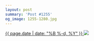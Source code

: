 ```yaml
---
layout: post
summary: 'Post #1255'
og_image: 1255-1280.jpg
---
```


<p>
 <time>
  <a href="/1255">
   {{ page.date | date: "%B %-d, %Y" }}
  </a>
 </time>
 <a href="/1255">
  <img sizes="(min-width: 700px) 50vw, calc(100vw - 2rem)" src="{{ site.assets_url }}/1255-640.jpg" srcset="{{ site.assets_url }}/1255-320.jpg 320w, {{ site.assets_url }}/1255-640.jpg 640w, {{ site.assets_url }}/1255-960.jpg 960w, {{ site.assets_url }}/1255-1280.jpg 1280w"/>
 </a>
</p>

